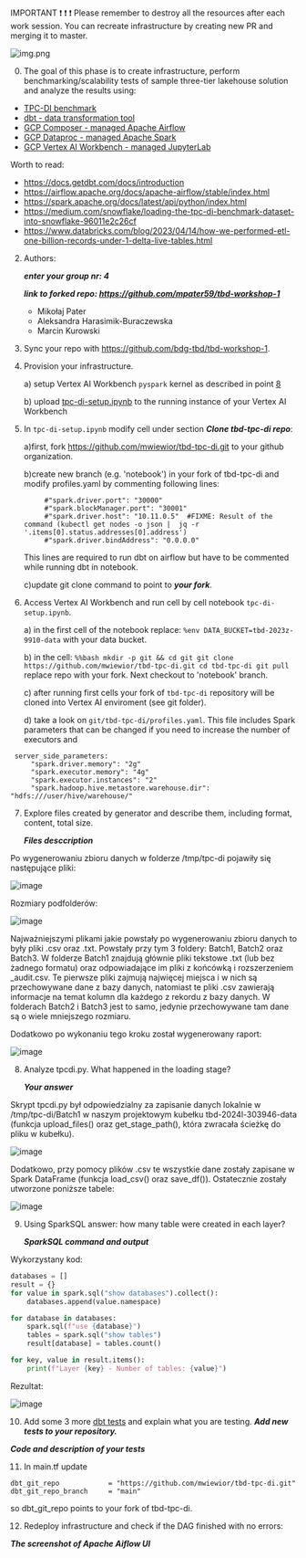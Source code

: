 IMPORTANT ❗ ❗ ❗ Please remember to destroy all the resources after each work session. You can recreate infrastructure by creating new PR and merging it to master.

![img.png](doc/figures/destroy.png)

0. The goal of this phase is to create infrastructure, perform benchmarking/scalability tests of sample three-tier lakehouse solution and analyze the results using:
* [TPC-DI benchmark](https://www.tpc.org/tpcdi/)
* [dbt - data transformation tool](https://www.getdbt.com/)
* [GCP Composer - managed Apache Airflow](https://cloud.google.com/composer?hl=pl)
* [GCP Dataproc - managed Apache Spark](https://spark.apache.org/)
* [GCP Vertex AI Workbench - managed JupyterLab](https://cloud.google.com/vertex-ai-notebooks?hl=pl)

Worth to read:
* https://docs.getdbt.com/docs/introduction
* https://airflow.apache.org/docs/apache-airflow/stable/index.html
* https://spark.apache.org/docs/latest/api/python/index.html
* https://medium.com/snowflake/loading-the-tpc-di-benchmark-dataset-into-snowflake-96011e2c26cf
* https://www.databricks.com/blog/2023/04/14/how-we-performed-etl-one-billion-records-under-1-delta-live-tables.html

2. Authors:

   ***enter your group nr: 4***

   ***link to forked repo: https://github.com/mpater59/tbd-workshop-1***

   - Mikołaj Pater
   - Aleksandra Harasimik-Buraczewska
   - Marcin Kurowski

3. Sync your repo with https://github.com/bdg-tbd/tbd-workshop-1.

4. Provision your infrastructure.

    a) setup Vertex AI Workbench `pyspark` kernel as described in point [8](https://github.com/bdg-tbd/tbd-workshop-1/tree/v1.0.32#project-setup) 

    b) upload [tpc-di-setup.ipynb](https://github.com/bdg-tbd/tbd-workshop-1/blob/v1.0.36/notebooks/tpc-di-setup.ipynb) to 
the running instance of your Vertex AI Workbench

5. In `tpc-di-setup.ipynb` modify cell under section ***Clone tbd-tpc-di repo***:

   a)first, fork https://github.com/mwiewior/tbd-tpc-di.git to your github organization.

   b)create new branch (e.g. 'notebook') in your fork of tbd-tpc-di and modify profiles.yaml by commenting following lines:
   ```  
        #"spark.driver.port": "30000"
        #"spark.blockManager.port": "30001"
        #"spark.driver.host": "10.11.0.5"  #FIXME: Result of the command (kubectl get nodes -o json |  jq -r '.items[0].status.addresses[0].address')
        #"spark.driver.bindAddress": "0.0.0.0"
   ```
   This lines are required to run dbt on airflow but have to be commented while running dbt in notebook.

   c)update git clone command to point to ***your fork***.

 


6. Access Vertex AI Workbench and run cell by cell notebook `tpc-di-setup.ipynb`.

    a) in the first cell of the notebook replace: `%env DATA_BUCKET=tbd-2023z-9910-data` with your data bucket.


   b) in the cell:
         ```%%bash
         mkdir -p git && cd git
         git clone https://github.com/mwiewior/tbd-tpc-di.git
         cd tbd-tpc-di
         git pull
         ```
      replace repo with your fork. Next checkout to 'notebook' branch.
   
    c) after running first cells your fork of `tbd-tpc-di` repository will be cloned into Vertex AI  enviroment (see git folder).

    d) take a look on `git/tbd-tpc-di/profiles.yaml`. This file includes Spark parameters that can be changed if you need to increase the number of executors and
  ```
   server_side_parameters:
       "spark.driver.memory": "2g"
       "spark.executor.memory": "4g"
       "spark.executor.instances": "2"
       "spark.hadoop.hive.metastore.warehouse.dir": "hdfs:///user/hive/warehouse/"
  ```


7. Explore files created by generator and describe them, including format, content, total size.

   ***Files desccription***

Po wygenerowaniu zbioru danych w folderze /tmp/tpc-di pojawiły się następujące pliki:

![image](https://github.com/mpater59/tbd-workshop-1/assets/32270817/14808292-59fb-4d71-867b-c847105181dd)

Rozmiary podfolderów:

![image](https://github.com/mpater59/tbd-workshop-1/assets/32270817/31e00ac6-8a6a-4468-8b73-2ad58d6db4ae)

Najważniejszymi plikami jakie powstały po wygenerowaniu zbioru danych to były pliki .csv oraz .txt. Powstały przy tym 3 foldery: Batch1, Batch2 oraz Batch3. W folderze Batch1 znajdują głównie pliki tekstowe .txt (lub bez żadnego formatu) oraz odpowiadające im pliki z końcówką i rozszerzeniem _audit.csv. Te pierwsze pliki zajmują najwięcej miejsca i w nich są przechowywane dane z bazy danych, natomiast te pliki .csv zawierają informacje na temat kolumn dla każdego z rekordu z bazy danych. W folderach Batch2 i Batch3 jest to samo, jedynie przechowywane tam dane są o wiele mniejszego rozmiaru.

Dodatkowo po wykonaniu tego kroku został wygenerowany raport:

![image](https://github.com/mpater59/tbd-workshop-1/assets/32270817/509257c3-10ef-4741-891f-fd906851795a)


8. Analyze tpcdi.py. What happened in the loading stage?

   ***Your answer***

Skrypt tpcdi.py był odpowiedzialny za zapisanie danych lokalnie w /tmp/tpc-di/Batch1 w naszym projektowym kubełku tbd-2024l-303946-data (funkcja upload_files() oraz get_stage_path(), która zwracała ścieżkę do pliku w kubełku).

![image](https://github.com/mpater59/tbd-workshop-1/assets/32270817/671562b8-480b-43bc-bc23-35aa89ecb6a5)

Dodatkowo, przy pomocy plików .csv te wszystkie dane zostały zapisane w Spark DataFrame (funkcja load_csv() oraz save_df()). Ostatecznie zostały utworzone poniższe tabele:

![image](https://github.com/mpater59/tbd-workshop-1/assets/32270817/b7626e8b-9319-43dd-98cf-e7b43d2321e1)

9. Using SparkSQL answer: how many table were created in each layer?

   ***SparkSQL command and output***

Wykorzystany kod:

```python
databases = []
result = {}
for value in spark.sql("show databases").collect():
    databases.append(value.namespace)

for database in databases:
    spark.sql(f"use {database}")
    tables = spark.sql("show tables")
    result[database] = tables.count()

for key, value in result.items():
    print(f"Layer {key} - Number of tables: {value}")
```

Rezultat:

![image](https://github.com/mpater59/tbd-workshop-1/assets/32270817/45492d12-d2c7-4dd9-bf89-eb2cbd64cd41)



10. Add some 3 more [dbt tests](https://docs.getdbt.com/docs/build/tests) and explain what you are testing. ***Add new tests to your repository.***

   ***Code and description of your tests***

11. In main.tf update
   ```
   dbt_git_repo            = "https://github.com/mwiewior/tbd-tpc-di.git"
   dbt_git_repo_branch     = "main"
   ```
   so dbt_git_repo points to your fork of tbd-tpc-di. 

12. Redeploy infrastructure and check if the DAG finished with no errors:

***The screenshot of Apache Aiflow UI***
